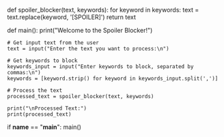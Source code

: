 def spoiler_blocker(text, keywords):
    for keyword in keywords:
        text = text.replace(keyword, '[SPOILER]')
    return text

def main():
    print("Welcome to the Spoiler Blocker!")
    
    # Get input text from the user
    text = input("Enter the text you want to process:\n")
    
    # Get keywords to block
    keywords_input = input("Enter keywords to block, separated by commas:\n")
    keywords = [keyword.strip() for keyword in keywords_input.split(',')]
    
    # Process the text
    processed_text = spoiler_blocker(text, keywords)
    
    print("\nProcessed Text:")
    print(processed_text)

if __name__ == "__main__":
    main()

